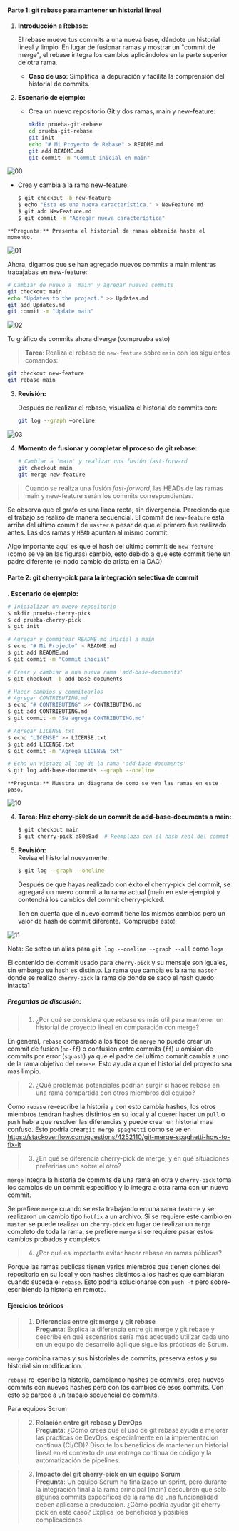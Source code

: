 #### **Parte 1: git rebase para mantener un historial lineal**

1. **Introducción a Rebase:**

   El rebase mueve tus commits a una nueva base, dándote un historial lineal y limpio. En lugar de fusionar ramas y mostrar un "commit de merge", el rebase integra los cambios aplicándolos en la parte superior de otra rama.

   - **Caso de uso**: Simplifica la depuración y facilita la comprensión del historial de commits.

2. **Escenario de ejemplo:**

   - Crea un nuevo repositorio Git y dos ramas, main y new-feature:
     ```bash
     mkdir prueba-git-rebase
     cd prueba-git-rebase
     git init
     echo "# Mi Proyecto de Rebase" > README.md
     git add README.md
     git commit -m "Commit inicial en main"
     ```

![00](img/00.png)


   - Crea y cambia a la rama new-feature:
     ```bash
     $ git checkout -b new-feature
     $ echo "Esta es una nueva característica." > NewFeature.md
     $ git add NewFeature.md
     $ git commit -m "Agregar nueva característica"
     ```

    **Pregunta:** Presenta el historial de ramas obtenida hasta el momento.

![01](img/01.png)

   Ahora, digamos que se han agregado nuevos commits a main mientras trabajabas en new-feature:

   ```bash
   # Cambiar de nuevo a 'main' y agregar nuevos commits
   git checkout main
   echo "Updates to the project." >> Updates.md
   git add Updates.md
   git commit -m "Update main"
   ```

![02](img/02.png)

   Tu gráfico de commits ahora diverge (comprueba esto)

   > **Tarea**: Realiza el rebase de `new-feature` sobre `main` con los siguientes comandos:
   ```bash
   git checkout new-feature
   git rebase main
   ```

3. **Revisión:**

   Después de realizar el rebase, visualiza el historial de commits con:
   ```bash
   git log --graph –oneline
   ```

![03](img/05.png)

4. **Momento de fusionar y completar el proceso de git rebase:**
   ```bash
   # Cambiar a 'main' y realizar una fusión fast-forward
   git checkout main
   git merge new-feature
   ```
>   Cuando se realiza una fusión *fast-forward*, las HEADs de las ramas main y new-feature serán los commits correspondientes.

Se observa que el grafo es una linea recta, sin divergencia. Pareciendo que el trabajo se realizo de manera secuencial.
El commit de `new-feature` esta arriba del ultimo commit de `master` a pesar de que el primero fue realizado antes. Las dos ramas y `HEAD` apuntan al mismo commit.

Algo importante aqui es que el hash del ultimo commit de `new-feature` (como se ve en las figuras) cambio, esto debido a que este commit tiene un padre diferente (el nodo cambio de arista en la DAG)


#### Parte 2: **git cherry-pick para la integración selectiva de commit**

. **Escenario de ejemplo:**

   ```bash
   # Inicializar un nuevo repositorio
   $ mkdir prueba-cherry-pick
   $ cd prueba-cherry-pick
   $ git init

   # Agregar y commitear README.md inicial a main
   $ echo "# Mi Projecto" > README.md
   $ git add README.md
   $ git commit -m "Commit inicial"

   # Crear y cambiar a una nueva rama 'add-base-documents'
   $ git checkout -b add-base-documents

   # Hacer cambios y commitearlos
   # Agregar CONTRIBUTING.md
   $ echo "# CONTRIBUTING" >> CONTRIBUTING.md
   $ git add CONTRIBUTING.md
   $ git commit -m "Se agrega CONTRIBUTING.md"

   # Agregar LICENSE.txt
   $ echo "LICENSE" >> LICENSE.txt
   $ git add LICENSE.txt
   $ git commit -m "Agrega LICENSE.txt"

   # Echa un vistazo al log de la rama 'add-base-documents'
   $ git log add-base-documents --graph --oneline
   ```

    **Pregunta:** Muestra un diagrama de como se ven las ramas en este paso.

![10](img/10.png)


4. **Tarea: Haz cherry-pick de un commit de add-base-documents a main:**
   ```bash
   $ git checkout main
   $ git cherry-pick a80e8ad  # Reemplaza con el hash real del commit de tu log
   ```


5. **Revisión:**  
   Revisa el historial nuevamente:
   ```bash
   $ git log --graph --oneline
   ```
   Después de que hayas realizado con éxito el cherry-pick del commit, se agregará un nuevo commit a tu rama actual (main en este ejemplo) y contendrá los cambios del commit cherry-picked.  

   Ten en cuenta que el nuevo commit tiene los mismos cambios pero un valor de hash de commit diferente. !Comprueba esto!.

![11](img/11.png)

Nota: Se seteo un alias para `git log --oneline --graph --all` como `loga`

El contenido del commit usado para `cherry-pick` y su mensaje son iguales, sin embargo su hash es distinto. La rama que cambia es la rama `master` donde se realizo `cherry-pick` la rama de donde se saco el hash quedo intacta1


##### **Preguntas de discusión:**

> 1. ¿Por qué se considera que rebase es más útil para mantener un historial de proyecto lineal en comparación con merge? 

En general, `rebase` comparado a los tipos de `merge` no puede crear un commit de fusion (`no-ff`) o confusion entre commits (`ff`) u omision de commits por error (`squash`) ya que el padre del ultimo commit cambia a uno de la rama objetivo del `rebase`. Esto ayuda a que el historial del proyecto sea mas limpio.


> 2. ¿Qué problemas potenciales podrían surgir si haces rebase en una rama compartida con otros miembros del equipo?  

Como `rebase` re-escribe la historia y con esto cambia hashes, los otros miembros tendran hashes distintos en su local y al querer hacer un `pull` o `push` habra que resolver las diferencias y puede crear un historial mas confuso. Esto podria crear`git merge spaghetti` como se ve en https://stackoverflow.com/questions/4252110/git-merge-spaghetti-how-to-fix-it


> 3. ¿En qué se diferencia cherry-pick de merge, y en qué situaciones preferirías uno sobre el otro?  

`merge` integra la historia de commits de una rama en otra y `cherry-pick` toma los cambios de un commit especifico y lo integra a otra rama con un nuevo commit.

Se prefiere `merge` cuando se esta trabajando en una rama `feature` y se realizaron un cambio tipo `hotfix` a un archivo. Si se requiere este cambio en `master` se puede realizar un `cherry-pick` en lugar de realizar un `merge` completo de toda la rama, se prefiere `merge` si se requiere pasar estos cambios probados y completos

> 4. ¿Por qué es importante evitar hacer rebase en ramas públicas?

Porque las ramas publicas tienen varios miembros que tienen clones del repositorio en su local y con hashes distintos a los hashes que cambiaran cuando suceda el `rebase`. Esto podria solucionarse con `push -f` pero sobre-escribiendo la historia en remoto.

#### **Ejercicios teóricos**

> 1. **Diferencias entre git merge y git rebase**  
   **Pregunta**: Explica la diferencia entre git merge y git rebase y describe en qué escenarios sería más adecuado utilizar cada uno en un equipo de desarrollo ágil que sigue las prácticas de Scrum.

`merge` combina ramas y sus historiales de commits, preserva estos y su historial sin modificacion.

`rebase` re-escribe la historia, cambiando hashes de commits, crea nuevos commits con nuevos hashes pero con los cambios de esos commits. Con esto se parece a un trabajo secuencial de commits.

Para equipos Scrum

> 2. **Relación entre git rebase y DevOps**  
   **Pregunta**: ¿Cómo crees que el uso de git rebase ayuda a mejorar las prácticas de DevOps, especialmente en la implementación continua (CI/CD)? Discute los beneficios de mantener un historial lineal en el contexto de una entrega continua de código y la automatización de pipelines.



> 3. **Impacto del git cherry-pick en un equipo Scrum**  
   **Pregunta**: Un equipo Scrum ha finalizado un sprint, pero durante la integración final a la rama principal (main) descubren que solo algunos commits específicos de la rama de una funcionalidad deben aplicarse a producción. ¿Cómo podría ayudar git cherry-pick en este caso? Explica los beneficios y posibles complicaciones.


